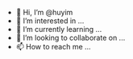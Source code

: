 - 👋 Hi, I’m @huyim
- 👀 I’m interested in ...
- 🌱 I’m currently learning ...
- 💞️ I’m looking to collaborate on ...
- 📫 How to reach me ...

<!---
huyim/huyim is a ✨ special ✨ repository because its `README.md` (this file) appears on your GitHub profile.
You can click the Preview link to take a look at your changes.
--->

